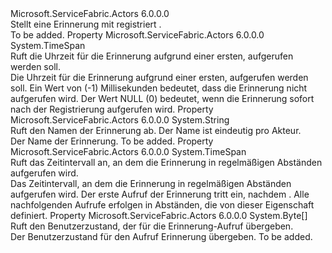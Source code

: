 <Type Name="IActorReminder" FullName="Microsoft.ServiceFabric.Actors.Runtime.IActorReminder">
  <TypeSignature Language="C#" Value="public interface IActorReminder" />
  <TypeSignature Language="ILAsm" Value=".class public interface auto ansi abstract IActorReminder" />
  <TypeSignature Language="DocId" Value="T:Microsoft.ServiceFabric.Actors.Runtime.IActorReminder" />
  <TypeSignature Language="VB.NET" Value="Public Interface IActorReminder" />
  <TypeSignature Language="F#" Value="type IActorReminder = interface" />
  <AssemblyInfo>
    <AssemblyName>Microsoft.ServiceFabric.Actors</AssemblyName>
    <AssemblyVersion>6.0.0.0</AssemblyVersion>
  </AssemblyInfo>
  <Interfaces />
  <Docs>
    <summary>
            Stellt eine Erinnerung mit registriert <see cref="M:Microsoft.ServiceFabric.Actors.Runtime.ActorBase.RegisterReminderAsync(System.String,System.Byte[],System.TimeSpan,System.TimeSpan)" />.
            </summary>
    <remarks>To be added.</remarks>
  </Docs>
  <Members>
    <Member MemberName="DueTime">
      <MemberSignature Language="C#" Value="public TimeSpan DueTime { get; }" />
      <MemberSignature Language="ILAsm" Value=".property instance valuetype System.TimeSpan DueTime" />
      <MemberSignature Language="DocId" Value="P:Microsoft.ServiceFabric.Actors.Runtime.IActorReminder.DueTime" />
      <MemberSignature Language="VB.NET" Value="Public ReadOnly Property DueTime As TimeSpan" />
      <MemberSignature Language="F#" Value="member this.DueTime : TimeSpan" Usage="Microsoft.ServiceFabric.Actors.Runtime.IActorReminder.DueTime" />
      <MemberType>Property</MemberType>
      <AssemblyInfo>
        <AssemblyName>Microsoft.ServiceFabric.Actors</AssemblyName>
        <AssemblyVersion>6.0.0.0</AssemblyVersion>
      </AssemblyInfo>
      <ReturnValue>
        <ReturnType>System.TimeSpan</ReturnType>
      </ReturnValue>
      <Docs>
        <summary>
            Ruft die Uhrzeit für die Erinnerung aufgrund einer ersten, aufgerufen werden soll.
            </summary>
        <value>Die Uhrzeit für die Erinnerung aufgrund einer ersten, aufgerufen werden soll.</value>
        <remarks>
            Ein Wert von (-1) Millisekunden bedeutet, dass die Erinnerung nicht aufgerufen wird. Der Wert NULL (0) bedeutet, wenn die Erinnerung sofort nach der Registrierung aufgerufen wird.
            </remarks>
      </Docs>
    </Member>
    <Member MemberName="Name">
      <MemberSignature Language="C#" Value="public string Name { get; }" />
      <MemberSignature Language="ILAsm" Value=".property instance string Name" />
      <MemberSignature Language="DocId" Value="P:Microsoft.ServiceFabric.Actors.Runtime.IActorReminder.Name" />
      <MemberSignature Language="VB.NET" Value="Public ReadOnly Property Name As String" />
      <MemberSignature Language="F#" Value="member this.Name : string" Usage="Microsoft.ServiceFabric.Actors.Runtime.IActorReminder.Name" />
      <MemberType>Property</MemberType>
      <AssemblyInfo>
        <AssemblyName>Microsoft.ServiceFabric.Actors</AssemblyName>
        <AssemblyVersion>6.0.0.0</AssemblyVersion>
      </AssemblyInfo>
      <ReturnValue>
        <ReturnType>System.String</ReturnType>
      </ReturnValue>
      <Docs>
        <summary>
            Ruft den Namen der Erinnerung ab. Der Name ist eindeutig pro Akteur.
            </summary>
        <value>Der Name der Erinnerung.</value>
        <remarks>To be added.</remarks>
      </Docs>
    </Member>
    <Member MemberName="Period">
      <MemberSignature Language="C#" Value="public TimeSpan Period { get; }" />
      <MemberSignature Language="ILAsm" Value=".property instance valuetype System.TimeSpan Period" />
      <MemberSignature Language="DocId" Value="P:Microsoft.ServiceFabric.Actors.Runtime.IActorReminder.Period" />
      <MemberSignature Language="VB.NET" Value="Public ReadOnly Property Period As TimeSpan" />
      <MemberSignature Language="F#" Value="member this.Period : TimeSpan" Usage="Microsoft.ServiceFabric.Actors.Runtime.IActorReminder.Period" />
      <MemberType>Property</MemberType>
      <AssemblyInfo>
        <AssemblyName>Microsoft.ServiceFabric.Actors</AssemblyName>
        <AssemblyVersion>6.0.0.0</AssemblyVersion>
      </AssemblyInfo>
      <ReturnValue>
        <ReturnType>System.TimeSpan</ReturnType>
      </ReturnValue>
      <Docs>
        <summary>
            Ruft das Zeitintervall an, an dem die Erinnerung in regelmäßigen Abständen aufgerufen wird.
            </summary>
        <value>Das Zeitintervall, an dem die Erinnerung in regelmäßigen Abständen aufgerufen wird.</value>
        <remarks>
            Der erste Aufruf der Erinnerung tritt ein, nachdem <see cref="P:Microsoft.ServiceFabric.Actors.Runtime.IActorReminder.DueTime" />. Alle nachfolgenden Aufrufe erfolgen in Abständen, die von dieser Eigenschaft definiert.
            </remarks>
      </Docs>
    </Member>
    <Member MemberName="State">
      <MemberSignature Language="C#" Value="public byte[] State { get; }" />
      <MemberSignature Language="ILAsm" Value=".property instance unsigned int8[] State" />
      <MemberSignature Language="DocId" Value="P:Microsoft.ServiceFabric.Actors.Runtime.IActorReminder.State" />
      <MemberSignature Language="VB.NET" Value="Public ReadOnly Property State As Byte()" />
      <MemberSignature Language="F#" Value="member this.State : byte[]" Usage="Microsoft.ServiceFabric.Actors.Runtime.IActorReminder.State" />
      <MemberType>Property</MemberType>
      <AssemblyInfo>
        <AssemblyName>Microsoft.ServiceFabric.Actors</AssemblyName>
        <AssemblyVersion>6.0.0.0</AssemblyVersion>
      </AssemblyInfo>
      <ReturnValue>
        <ReturnType>System.Byte[]</ReturnType>
      </ReturnValue>
      <Docs>
        <summary>
            Ruft den Benutzerzustand, der für die Erinnerung-Aufruf übergeben.
            </summary>
        <value>Der Benutzerzustand für den Aufruf Erinnerung übergeben.</value>
        <remarks>To be added.</remarks>
      </Docs>
    </Member>
  </Members>
</Type>